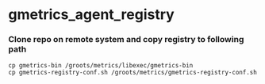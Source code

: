 # gmetrics_agent_registry

###  Clone repo on remote system and copy registry to following path

```
cp gmetrics-bin /groots/metrics/libexec/gmetrics-bin
cp gmetrics-registry-conf.sh /groots/metrics/gmetrics-registry-conf.sh
```
